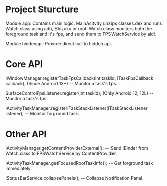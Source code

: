 # Project Sturcture
Module app: Contains main logic. MainAcitvity unzips classes.dex and runs Watch.class using adb, Shizuku or root. Watch.class monitors both the foreground task and it's fps, and send them to FPSWatchService by aidl.


Module hiddenapi: Provide direct call to hidden api.


# Core API
IWindowManager.registerTaskFpsCallback(int taskId, ITaskFpsCallback callback); (Since Android 13+) -- Monitor a task's fps.


SurfaceControlFpsListener.register(int taskId); (Only Android 12, 12L) -- Monitor a task's fps.


IActivityTaskManager.registerITaskStackListener(ITaskStackListener listener); -- Monitor forground task.


# Other API
IActivityManager.getContentProviderExternal(); -- Send IBinder from Watch.class to FPSWatchService by ContentProvider.


IActivityTaskManager.getFocusedRootTaskInfo(); -- Get forground task immediately.


IStatusBarService.collapsePanels(); -- Collapse Notification Panel.
